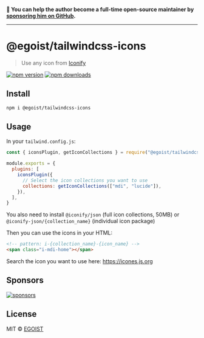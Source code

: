 **💛 You can help the author become a full-time open-source maintainer by [sponsoring him on GitHub](https://github.com/sponsors/egoist).**

---

# @egoist/tailwindcss-icons

> Use any icon from [Iconify](https://iconify.design/)

[![npm version](https://badgen.net/npm/v/@egoist/tailwindcss-icons)](https://npm.im/@egoist/tailwindcss-icons) [![npm downloads](https://badgen.net/npm/dm/@egoist/tailwindcss-icons)](https://npm.im/@egoist/tailwindcss-icons)

## Install

```bash
npm i @egoist/tailwindcss-icons
```

## Usage

In your `tailwind.config.js`:

```js
const { iconsPlugin, getIconCollections } = require("@egoist/tailwindcss-icons")

module.exports = {
  plugins: [
    iconsPlugin({
      // Select the icon collections you want to use
      collections: getIconCollections(["mdi", "lucide"]),
    }),
  ],
}
```

You also need to install `@iconify/json` (full icon collections, 50MB) or `@iconify-json/{collection_name}` (individual icon package)

Then you can use the icons in your HTML:

```html
<!-- pattern: i-{collection_name}-{icon_name} -->
<span class="i-mdi-home"></span>
```

Search the icon you want to use here: https://icones.js.org

## Sponsors

[![sponsors](https://sponsors-images.egoist.dev/sponsors.svg)](https://github.com/sponsors/egoist)

## License

MIT &copy; [EGOIST](https://github.com/sponsors/egoist)
